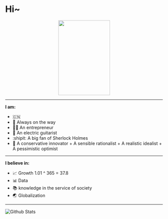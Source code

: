 # Hi~
<p align="center">
  <img width="165" height="240" src="https://media.giphy.com/media/JQ54sqhIDXohG/giphy.gif">
</p>

- -----------------------------------------------------------------------------------------------------
**I am:**

- :cn:
- 🚶 Always on the way
- :technologist: An entrepreneur 
- 🎸 An electric guitarist
- :shipit: A big fan of Sherlock Holmes
- 🤔 A conservative innovator + A sensible rationalist + A realistic idealist + A pessimistic optimist 
- -----------------------------------------------------------------------------------------------------
**I believe in:**

- 📈 Growth 1.01 ^ 365 = 37.8 
- :bar_chart: Data
- 📚 knowledge in the service of society
- :earth_asia: Globalization
- -----------------------------------------------------------------------------------------------------

<img align = "left" alt = "Github Stats" src = "https://github-readme-stats.vercel.app/api?username=boyuan-li&show_icons=true&hide_border=true"/>
